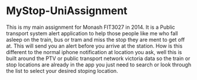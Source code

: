 MyStop-UniAssignment
====================

This is my main assignment for Monash FIT3027 in 2014.
It is a Public transport system alert application to help those people like me who fall asleep on the train, bus or tram and miss the
stop they are ment to get off at. This will send you an alert before you arrive at the station.  How is this different to the normal
iphone notification at location you ask, well this is built around the PTV or public transport network victoria data so the train or
stop locations are already in the app you just need to search or look through the list to select your desired stoping location.
